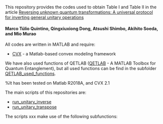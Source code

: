This repository provides the codes used to obtain Table I and Table II in the article
[Reversing unknown quantum transformations: A universal protocol for inverting general unitary operations](https://arxiv.org/list/quant-ph/new)
#### Marco Túlio Quintino, Qingxiuxiong Dong, Atsushi Shimbo, Akihito Soeda, and Mio Murao

All codes are written in MATLAB and require:
- [CVX](http://cvxr.com/) - a Matlab-based convex modeling framework

We have also used functions of QETLAB ([QETLAB](http://www.qetlab.com/) - A MATLAB Toolbox for Quantum Entanglement), but all used functions can be find in the subfolder [QETLAB_used_functions](https://github.com/mtcq/unitary_inverse/tree/master/universal_unitary_inverse/QETLAB_used_functions).

%It has been tested on Matlab R2018A, and CVX 2.1

The main scripts of this repositories are:

  - [run_unitary_inverse](https://github.com/mtcq/unitary_inverse/blob/master/universal_unitary_inverse/run_unitary_inverse.m)
  - [run_unitary_transpose](https://github.com/mtcq/unitary_inverse/blob/master/universal_unitary_inverse/run_unitary_transpose.m)
 
 
The scripts xxx make use of the following subfunctions:
